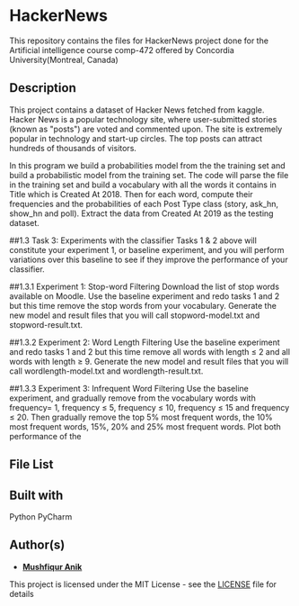 # HackerNews
This repository contains the files for HackerNews project done for the Artificial intelligence course comp-472 offered by Concordia University(Montreal, Canada)

## Description 
This project contains a dataset of Hacker News fetched from kaggle. Hacker News is a popular technology site, where user-submitted stories (known as "posts") are
voted and commented upon. The site is extremely popular in technology and start-up circles. The top posts can attract hundreds of thousands of visitors.

In this program we build a probabilities model from the the training set and build a probabilistic model from the training set. The code will parse the file in the training set and build a vocabulary with all the words it contains in Title which is Created At 2018. Then for each word, compute their frequencies and the probabilities of each Post Type class (story, ask_hn, show_hn and poll). Extract the data from Created At 2019 as the testing dataset. 

##1.3 Task 3: Experiments with the classifier
Tasks 1 & 2 above will constitute your experiment 1, or baseline experiment, and you will perform
variations over this baseline to see if they improve the performance of your classifier.

##1.3.1 Experiment 1: Stop-word Filtering
Download the list of stop words available on Moodle. Use the baseline experiment and redo tasks
1 and 2 but this time remove the stop words from your vocabulary. Generate the new model and
result files that you will call stopword-model.txt and stopword-result.txt.

##1.3.2 Experiment 2: Word Length Filtering
Use the baseline experiment and redo tasks 1 and 2 but this time remove all words with length ≤
2 and all words with length ≥ 9. Generate the new model and result files that you will call
wordlength-model.txt and wordlength-result.txt.

##1.3.3 Experiment 3: Infrequent Word Filtering
Use the baseline experiment, and gradually remove from the vocabulary words with frequency=
1, frequency ≤ 5, frequency ≤ 10, frequency ≤ 15 and frequency ≤ 20. Then gradually remove the
top 5% most frequent words, the 10% most frequent words, 15%, 20% and 25% most frequent
words. Plot both performance of the



## File List

## Built with
Python
PyCharm

## Author(s)

* [**Mushfiqur Anik**](https://github.com/mushfiqur-anik)

This project is licensed under the MIT License - see the [LICENSE](LICENSE) file for details





 
